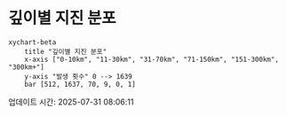 # 깊이별 지진 분포

```mermaid
xychart-beta
    title "깊이별 지진 분포"
    x-axis ["0-10km", "11-30km", "31-70km", "71-150km", "151-300km", "300km+"]
    y-axis "발생 횟수" 0 --> 1639
    bar [512, 1637, 70, 9, 0, 1]
```

업데이트 시간: 2025-07-31 08:06:11
